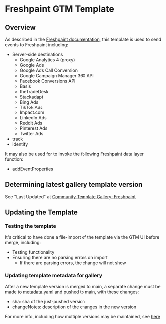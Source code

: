 # Freshpaint GTM Template

## Overview
As described in the [Freshpaint documentation](https://documentation.freshpaint.io/integrations/google-tag-manager-integration), this template is used to send events to Freshpaint including:
* Server-side destinations
  * Google Analytics 4 (proxy)
  * Google Ads
  * Google Ads Call Conversion
  * Google Campaign Manager 360 API
  * Facebook Conversions API
  * Basis
  * theTradeDesk
  * Stackadapt
  * Bing Ads
  * TikTok Ads
  * Impact.com
  * LinkedIn Ads
  * Reddit Ads
  * Pinterest Ads
  * Twitter Ads
* track
* identify

It may also be used for to invoke the following Freshpaint data layer function:
* addEventProperties

## Determining latest gallery template version
See "Last Updated" at [Community Template Gallery: Freshpaint](https://tagmanager.google.com/gallery/#/owners/freshpaint-io/templates/freshpaint-gtm-template)
## Updating the Template
### Testing the template
It's critical to have done a file-import of the template via the GTM UI before merge, including:
* Testing functionality
* Ensuring there are no parsing errors on import
  * If there are parsing errors, the change will not show 
### Updating template metadata for gallery
After a new template version is merged to main, a separate change must be made to [metadata.yaml](metadata.yaml) and pushed to main, with these changes:
* sha: sha of the just-pushed version
* changeNotes: description of the changes in the new version

For more info, including how multiple versions may be maintained, see [here](https://developers.google.com/tag-platform/tag-manager/templates/gallery#update_your_template)